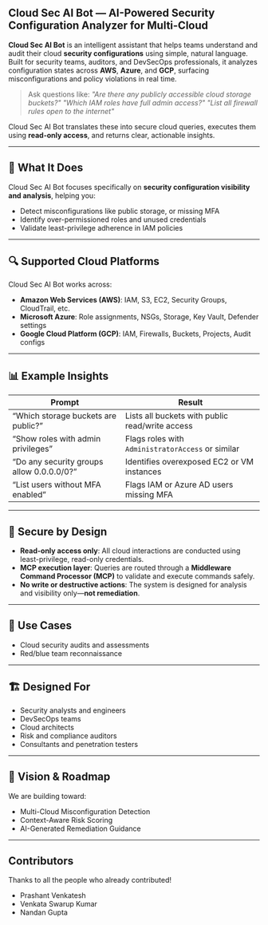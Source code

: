 ## **Cloud Sec AI Bot — AI-Powered Security Configuration Analyzer for Multi-Cloud**


**Cloud Sec AI Bot** is an intelligent assistant that helps teams understand and audit their cloud **security configurations** using simple, natural language. Built for security teams, auditors, and DevSecOps professionals, it analyzes configuration states across **AWS**, **Azure**, and **GCP**, surfacing misconfigurations and policy violations in real time.

> Ask questions like:
> *"Are there any publicly accessible cloud storage buckets?"*
> *"Which IAM roles have full admin access?"*
> *"List all firewall rules open to the internet"*

Cloud Sec AI Bot translates these into secure cloud queries, executes them using **read-only access**, and returns clear, actionable insights.

---

## 🧠 What It Does

Cloud Sec AI Bot focuses specifically on **security configuration visibility and analysis**, helping you:

* Detect misconfigurations like public storage, or missing MFA
* Identify over-permissioned roles and unused credentials
* Validate least-privilege adherence in IAM policies

---

## 🔍 Supported Cloud Platforms

Cloud Sec AI Bot works across:

* **Amazon Web Services (AWS)**: IAM, S3, EC2, Security Groups, CloudTrail, etc.
* **Microsoft Azure**: Role assignments, NSGs, Storage, Key Vault, Defender settings
* **Google Cloud Platform (GCP)**: IAM, Firewalls, Buckets, Projects, Audit configs

---

## 📊 Example Insights

| Prompt                                    | Result                                            |
| ----------------------------------------- | ------------------------------------------------- |
| “Which storage buckets are public?”       | Lists all buckets with public read/write access   |
| “Show roles with admin privileges”        | Flags roles with `AdministratorAccess` or similar |
| “Do any security groups allow 0.0.0.0/0?” | Identifies overexposed EC2 or VM instances        |
| “List users without MFA enabled”          | Flags IAM or Azure AD users missing MFA           |

---

## 🔐 Secure by Design

* **Read-only access only**: All cloud interactions are conducted using least-privilege, read-only credentials.
* **MCP execution layer**: Queries are routed through a **Middleware Command Processor (MCP)** to validate and execute commands safely.
* **No write or destructive actions**: The system is designed for analysis and visibility only—**not remediation**.

---

## 🎯 Use Cases

* Cloud security audits and assessments
* Red/blue team reconnaissance

---

## 🏗️ Designed For

* Security analysts and engineers
* DevSecOps teams
* Cloud architects
* Risk and compliance auditors
* Consultants and penetration testers

---

## 🚀 Vision & Roadmap

We are building toward:

* Multi-Cloud Misconfiguration Detection
* Context-Aware Risk Scoring
* AI-Generated Remediation Guidance


---

## Contributors

Thanks to all the people who already contributed!
* Prashant Venkatesh
* Venkata Swarup Kumar
* Nandan Gupta
